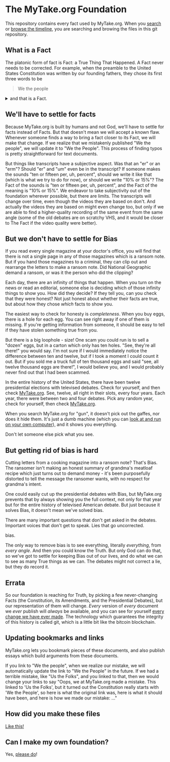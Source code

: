 # The MyTake.org Foundation

This repository contains every fact used by MyTake.org. When you [search](https://mytake.org/search?q=issue) or [browse the timeline](https://mytake.org/foundation), you are searching and browing the files in this git repository.

## What is a Fact

The platonic form of fact is Fact: a True Thing That Happened. A Fact never needs to be corrected. For example, when the preamble to the United States Constitution was written by our founding fathers, they chose its first three words to be

> We the people

<details>
<summary>and that is a Fact.</summary>
<br>
Well, except there's a typo. If you look at an <a href="https://www.archives.gov/founding-docs/downloads">image of the original</a>, you will clearly see that that the "p" in "people" ought to be capitalized.<br><br>

> We the People

Oops. Turns out that "We the people" is just a fact, and "We the People" is The Fact.
</details>

## We'll have to settle for facts

Because MyTake.org is built by humans and not God, we'll have to settle for facts instead of Facts. But that doesn't mean we will accept a known flaw. Whenever someone finds a way to bring a fact closer to its Fact, we will make that change. If we realize that we mistakenly published "We the people", we will update it to "We the People". This process of finding typos is pretty straightforward for text documents.

But things like transcripts have a subjective aspect. Was that an "er" or an "erm"? Should "er" and "um" even be in the transcript? If someone makes the sounds "ten or fifteen per, uh, percent", should we write it like that (which is what we try to do for now), or should we write "10% or 15%"? The Fact of the sounds is "ten or fifteen per, uh, percent", and the Fact of the meaning is "10% or 15%". We endeavor to take subjectivity out of the foundation wherever possible, but there are limits. The transcripts will change over time, even though the videos they are based on don't. And actually the videos they are based on might even change too, but only if we are able to find a higher-quality recording of the same event from the same angle (some of the old debates are on scratchy VHS, and it would be closer to The Fact if the video quality were better).

## But we don't have to settle for Bias

If you read every single magazine at your doctor's office, you will find that there is not a single page in any of those magazines which is a ransom note. But if you hand those magazines to a criminal, they can clip out and rearrange the letters to make a ransom note. Did National Geographic demand a ransom, or was it the person who did the clipping?

Each day, there are an infinity of things that happen. When you turn on the news or read an editorial, someone else is deciding which of those infinity things to show you. How did they decide? If they tell you, can you check that they were honest? Not just honest about whether their facts are true, but about how they chose *which* facts to show you.

The easiest way to check for honesty is *completeness*. When you buy eggs, there is a hole for each egg. You can see right away if one of them is missing. If you're getting information from someone, it should be easy to tell if they have stolen something true from you.

But there is a big loophole - size! One scam you could run is to sell a "dozen" eggs, but in a carton which only has ten holes. "See, they're all there!" you would say. I'm not sure if I would immediately notice the difference between ten and twelve, but if I took a moment I could count it out. But if you sold me a truck full of ten thousand eggs and said "see, all twelve thousand eggs are there!", I would believe you, and I would probably never find out that I had been scammed.

In the entire history of the United States, there have been twelve presidential elections with televised debates. Check for yourself, and then check [MyTake.org](https://mytake.org/foundation). See, twelve, all right in their slots, every four years. Each year, there were between two and four debates. Pick any random year, check for yourself, then check [MyTake.org](https://mytake.org/foundation).

When you search MyTake.org for "gun", it doesn't pick out the gaffes, nor does it hide them. It's just a dumb machine (which you can [look at and run on your own computer](https://github.com/mytakedotorg/mytakedotorg)), and it shows you everything.

Don't let someone else pick what you see.

## But getting rid of bias is hard

Cutting letters from a cooking magazine into a ransom note? That's Bias. The ransomer isn't making an honest summary of grandma's meatloaf recipe which just turns out to demand money - it's been purposefully distorted to tell the message the ransomer wants, with no respect for grandma's intent.

One could easily cut up the presidential debates with Bias, but MyTake.org prevents that by always showing you the full context, not only for that year but for the entire history of televised American debate. But just because it solves Bias, it doesn't mean we've solved bias.

There are many important questions that don't get asked in the debates. Important voices that don't get to speak. Lies that go uncorrected.

bias.

The only way to remove bias is to see everything, literally *everything*, from *every angle*. And then you could know the Truth. But only God can do that, so we've got to settle for keeping Bias out of our lives, and do what we can to see as many True things as we can. The debates might not correct a lie, but they do record it.

## Errata

So our foundation is reaching for Truth, by picking a few never-changing Facts (the Constitution, its Amendments, and the Presidential Debates), but our representation of them will change. *Every* version of *every* document we *ever* publish will *always* be available, and you can see for yourself [every change we have ever made](https://docs.github.com/en/github/managing-files-in-a-repository/tracking-changes-in-a-file). The technology which guarantees the integrity of this history is called git, which is a little bit like the bitcoin blockchain.

## Updating bookmarks and links

MyTake.org lets you bookmark pieces of these documents, and also publish essays which build arguments from these documents.

If you link to "We the people", when we realize our mistake, we will automatically update the link to "We the People" in the future.  If we had a terrible mistake, like "Us the Folks", and you linked to that, then we would change your links to say "Oops, we at MyTake.org made a mistake. This linked to 'Us the Folks', but it turned out the Constitution really starts with 'We the People', so here is what the original link was, here is what it should have been, and here is how we made our mistake: ..."

## How did you make these files

[Like this!](https://github.com/mytakedotorg/mytakedotorg/tree/master/foundation-gen)

## Can I make my own foundation?

Yes, [please do](https://meta.mytake.org/c/other-foundations/8)!

